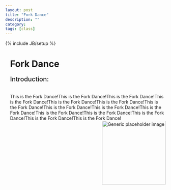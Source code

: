 ```yaml
---
layout: post
title: "Fork Dance"
description: ""
category: 
tags: [class]
---
```

{% include JB/setup %}

<div class="content-wrapper">
	<div class="row" style="padding-left: 15px">
		<h1>Fork Dance</h1>
		<span style="font-weight: 500; font-size: 20px;">Introduction:</span>
		<div class="col-lg-12">
		<div class="col-lg-9" style="float:left; padding-top: 7%;">
			This is the Fork Dance!This is the Fork Dance!This is the Fork Dance!This is the Fork Dance!This is the Fork Dance!This is the Fork Dance!This is the Fork Dance!This is the Fork Dance!This is the Fork Dance!This is the Fork Dance!This is the Fork Dance!This is the Fork Dance!This is the Fork Dance!This is the Fork Dance!This is the Fork Dance!
		</div>
		<div class="col-lg-3">
			<img class="img-rounded" src="/assets/images/touxiang2.jpg" alt="Generic placeholder image" style="margin-bottom: 7%; float: right; width: 200px; height: 200px;" />
		</div></div>

	</div>
</div>